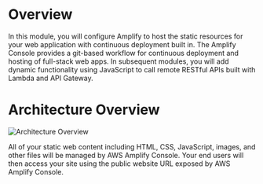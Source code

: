 # Overview
In this module, you will configure Amplify to host the static resources for your web application with continuous deployment built in. The Amplify Console provides a git-based workflow for continuous deployment and hosting of full-stack web apps. In subsequent modules, you will add dynamic functionality using JavaScript to call remote RESTful APIs built with Lambda and API Gateway.
# Architecture Overview

![Architecture Overview](Serverless-Web-Application/images/Amplify_Wild_Rydes.png)

All of your static web content including HTML, CSS, JavaScript, images, and other files will be managed by AWS Amplify Console. Your end users will then access your site using the public website URL exposed by AWS Amplify Console.
